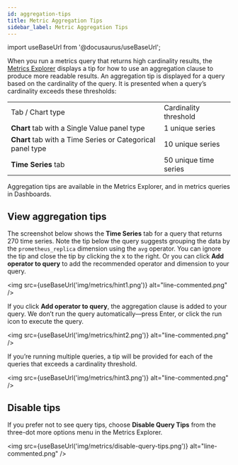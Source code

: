 ```yaml
---
id: aggregation-tips
title: Metric Aggregation Tips
sidebar_label: Metric Aggregation Tips
---
```


import useBaseUrl from '@docusaurus/useBaseUrl';

When you run a metrics query that returns high cardinality results, the [Metrics Explorer](/docs/metrics/metrics-queries/metrics-explorer.md) displays a tip for how to use an aggregation clause to produce more readable results. An aggregation tip is displayed for a query based on the cardinality of the query. It is presented when a query’s cardinality exceeds these thresholds:

<table>
  <tr>
   <td>Tab / Chart type </td>
   <td>Cardinality threshold</td>
  </tr>
  <tr>
   <td><strong>Chart </strong>tab with a Single Value panel type </td>
   <td>1 unique series </td>
  </tr>
  <tr>
   <td><strong>Chart</strong> tab with a Time Series or Categorical panel type   </td>
   <td>10 unique series </td>
  </tr>
  <tr>
   <td><strong>Time Series </strong>tab </td>
   <td>50 unique time series </td>
  </tr>
</table>

Aggregation tips are available in the Metrics Explorer, and in metrics queries in Dashboards.

## View aggregation tips

The screenshot below shows the **Time Series** tab for a query that returns 270 time series. Note the tip below the query suggests grouping the data by the `prometheus_replica` dimension using the `avg` operator. You can ignore the tip and close the tip by clicking the x to the right. Or you can click **Add operator to query** to add the recommended operator and dimension to your query.

<img src={useBaseUrl('img/metrics/hint1.png')} alt="line-commented.png" />

If you click **Add operator to query**, the aggregation clause is added to your query. We don’t run the query automatically—press Enter, or click the run icon to execute the query.

<img src={useBaseUrl('img/metrics/hint2.png')} alt="line-commented.png" />

If you’re running multiple queries, a tip will be provided for each of the queries that exceeds a cardinality threshold.

<img src={useBaseUrl('img/metrics/hint3.png')} alt="line-commented.png" />



## Disable tips

If you prefer not to see query tips, choose **Disable Query Tips** from the three-dot more options menu in the Metrics Explorer.

<img src={useBaseUrl('img/metrics/disable-query-tips.png')} alt="line-commented.png" />
